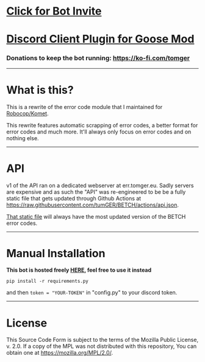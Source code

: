 # [Click for Bot Invite](https://discord.com/api/oauth2/authorize?client_id=520331685104189452&permissions=0&scope=bot%20applications.commands)

# [Discord Client Plugin for Goose Mod](https://github.com/GooseMod-Modules/SwitchErrorLookup)

### Donations to keep the bot running: https://ko-fi.com/tomger

---

# What is this?

This is a rewrite of the error code module that I maintained for [Robocop/Komet](https://github.com/reswitched/robocop-ng).

This rewrite features automatic scrapping of error codes, a better format for error codes and much more. It'll always only focus on error codes and on nothing else.

---

# API

v1 of the API ran on a dedicated webserver at err.tomger.eu. Sadly servers are expensive and as such the "API" was re-engineered to be be a fully static file that gets updated through Github Actions at https://raw.githubusercontent.com/tumGER/BETCH/actions/api.json.

[That static file](https://raw.githubusercontent.com/tumGER/BETCH/actions/api.json) will always have the most updated version of the BETCH error codes.

---

# Manual Installation

**This bot is hosted freely [HERE](https://discordapp.com/api/oauth2/authorize?client_id=520331685104189452&permissions=0&scope=bot), feel free to use it instead**

```pip install -r requirements.py```

and then ```token = "YOUR-TOKEN"``` in "config.py" to your discord token.

---

# License

This Source Code Form is subject to the terms of the Mozilla Public
License, v. 2.0. If a copy of the MPL was not distributed with this
repository, You can obtain one at https://mozilla.org/MPL/2.0/.
